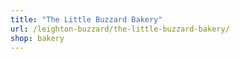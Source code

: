 ```yaml
---
title: "The Little Buzzard Bakery"
url: /leighton-buzzard/the-little-buzzard-bakery/
shop: bakery
---
```

